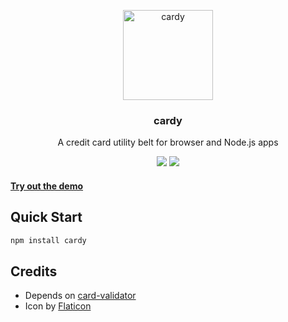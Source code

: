 <p align="center">
  <img alt="cardy" src="https://image.flaticon.com/icons/svg/138/138287.svg" width="144">
</p>

<h3 align="center">
  cardy
</h3>

<p align="center">
  A credit card utility belt for browser and Node.js apps
</p>

<p align="center">
  <a href="https://www.npmjs.com/package/cardy"><img src="https://img.shields.io/npm/v/cardy.svg?style=flat-square"></a>
  <a href="https://www.npmjs.com/package/cardy"><img src="https://img.shields.io/npm/dm/cardy.svg?style=flat-square"></a>
</p>

#### <a href="https://htmlpreview.github.io/?https://github.com/justinsisley/cardy/blob/master/examples/index.html">Try out the demo</a>

## Quick Start

```bash
npm install cardy
```

## Credits

- Depends on [card-validator](https://github.com/braintree/card-validator)
- Icon by [Flaticon](http://www.flaticon.com/)